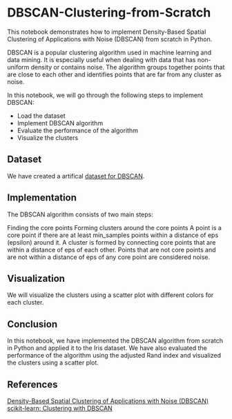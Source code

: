 # DBSCAN-Clustering-from-Scratch

This notebook demonstrates how to implement Density-Based Spatial Clustering of Applications with Noise (DBSCAN) from scratch in Python.

DBSCAN is a popular clustering algorithm used in machine learning and data mining. It is especially useful when dealing with data that has non-uniform density or contains noise. The algorithm groups together points that are close to each other and identifies points that are far from any cluster as noise.

In this notebook, we will go through the following steps to implement DBSCAN:

- Load the dataset
- Implement DBSCAN algorithm
- Evaluate the performance of the algorithm
- Visualize the clusters
## Dataset
We have created a artifical [dataset for DBSCAN](https://www.kaggle.com/datasets/ankit8467/dataset-for-dbscan/settings).

## Implementation
The DBSCAN algorithm consists of two main steps:

Finding the core points
Forming clusters around the core points
A point is a core point if there are at least min_samples points within a distance of eps (epsilon) around it. A cluster is formed by connecting core points that are within a distance of eps of each other. Points that are not core points and are not within a distance of eps of any core point are considered noise.

## Visualization
We will visualize the clusters using a scatter plot with different colors for each cluster.

## Conclusion
In this notebook, we have implemented the DBSCAN algorithm from scratch in Python and applied it to the Iris dataset. We have also evaluated the performance of the algorithm using the adjusted Rand index and visualized the clusters using a scatter plot.

## References
[Density-Based Spatial Clustering of Applications with Noise (DBSCAN)](https://en.wikipedia.org/wiki/DBSCAN)
[scikit-learn: Clustering with DBSCAN](https://scikit-learn.org/stable/modules/clustering.html#dbscan)
